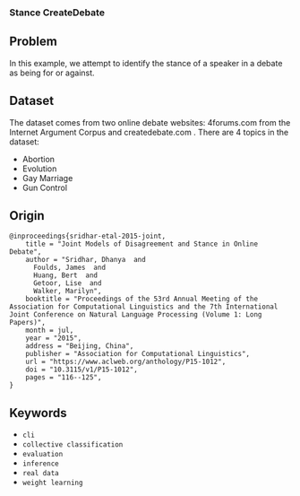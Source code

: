 ### Stance CreateDebate

## Problem

In this example, we attempt to identify the stance of a speaker in a debate as being for or against.

## Dataset

The dataset comes from two online debate websites: 4forums.com from the Internet Argument Corpus and createdebate.com . There are 4 topics in the dataset:
 - Abortion
 - Evolution
 - Gay Marriage
 - Gun Control

## Origin

```
@inproceedings{sridhar-etal-2015-joint,
    title = "Joint Models of Disagreement and Stance in Online Debate",
    author = "Sridhar, Dhanya  and
      Foulds, James  and
      Huang, Bert  and
      Getoor, Lise  and
      Walker, Marilyn",
    booktitle = "Proceedings of the 53rd Annual Meeting of the Association for Computational Linguistics and the 7th International Joint Conference on Natural Language Processing (Volume 1: Long Papers)",
    month = jul,
    year = "2015",
    address = "Beijing, China",
    publisher = "Association for Computational Linguistics",
    url = "https://www.aclweb.org/anthology/P15-1012",
    doi = "10.3115/v1/P15-1012",
    pages = "116--125",
}
```

## Keywords

 - `cli`
 - `collective classification`
 - `evaluation`
 - `inference`
 - `real data`
 - `weight learning`
